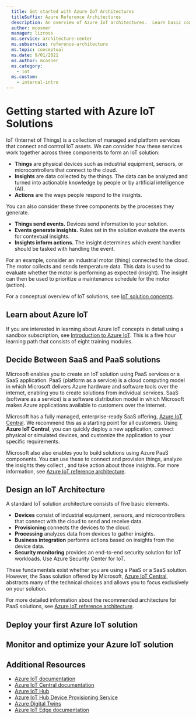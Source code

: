 ```yaml
---
  title: Get started with Azure IoT Architectures
  titleSuffix: Azure Reference Architectures
  description: An overview of Azure IoT architectures.  Learn basic concepts around getting started with Azure IoT, how to get started building an IoT solution, or understand how to optimize an IoT solution for production.
  author: mcosner
  manager: lizross
  ms.service: architecture-center
  ms.subservice: reference-architecture
  ms.topic: conceptual
  ms.date: 9/01/2021
  ms.author: mcosner
  ms.category:
    - iot
  ms.custom:
    - internal-intro
---
```


# Getting started with Azure IoT Solutions

IoT (Internet of Things) is a collection of managed and platform services that connect and control IoT assets. We can consider how these services work together across three components to form an IoT solution:

* **Things** are physical devices such as industrial equipment, sensors, or microcontrollers that connect to the cloud.
* **Insights** are data collected by the things. The data can be analyzed and turned into actionable knowledge by people or by artificial intelligence (AI).
* **Actions** are the ways people respond to the insights.

You can also consider these three components by the processes they generate.

* **Things send events.** Devices send information to your solution.
* **Events generate insights.** Rules set in the solution evaluate the events for contextual insights.
* **Insights inform actions.** The insight determines which event handler should be tasked with handling the event.

For an example, consider an industrial motor (thing) connected to the cloud. The motor collects and sends temperature data. This data is used to evaluate whether the motor is performing as expected (insight). The insight can then be used to prioritize a maintenance schedule for the motor (action).

For a conceptual overview of IoT solutions, see [IoT solution concepts](/azure/architecture/example-scenario/iot/introduction-to-solutions).

## Learn about Azure IoT

If you are interested in learning about Azure IoT concepts in detail using a sandbox subscription, see [Introduction to Azure IoT](/learn/paths/introduction-to-azure-iot). This is a five hour learning path that consists of eight training modules.

## Decide Between SaaS and PaaS solutions

Microsoft enables you to create an IoT solution using PaaS services or a SaaS application. PaaS (platform as a service) is a cloud computing model in which Microsoft delivers Azure hardware and software tools over the internet, enabling you to create solutions from individual services. SaaS (software as a service) is a software distribution model in which Microsoft makes Azure applications available to customers over the internet.

Microsoft has a fully managed, enterprise-ready SaaS offering, [Azure IoT Central](/azure/iot-central/core/overview-iot-central).  We recommend this as a starting point for all customers. Using **Azure IoT Central**, you can quickly deploy a new application, connect physical or simulated devices, and customize the application to your specific requirements.

Microsoft also also enables you to build solutions using Azure PaaS components. You can use these to connect and provision things, analyze the insights they collect , and take action about those insights. For more information, see [Azure IoT reference architecture](/azure/architecture/reference-architectures/iot).

## Design an IoT Architecture

A standard IoT solution architecture consists of five basic elements.

* **Devices** consist of industrial equipment, sensors, and microcontrollers that connect with the cloud to send and receive data.
* **Provisioning** connects the devices to the cloud.
* **Processing** analyzes data from devices to gather insights.
* **Business integration** performs actions based on insights from the device data.
* **Security monitoring** provides an end-to-end security solution for IoT workloads. Use Azure Security Center for IoT.

These fundamentals exist whether you are using a PaaS or a SaaS solution. However, the Saas solution offered by Microsoft, [Azure IoT Central](/azure/iot-central/core/overview-iot-central), abstracts many of the technical choices and allows you to focus exclusively on your solution.

For more detailed information about the recommended architecture for PaaS solutions, see [Azure IoT reference architecture](/azure/architecture/reference-architectures/iot).

## Deploy your first Azure IoT solution

## Monitor and optimize your Azure IoT solution

## Additional Resources

* [Azure IoT documentation](/azure/iot-fundamentals)
* [Azure IoT Central documentation](/azure/iot-central)
* [Azure IoT Hub](/azure/iot-hub)
* [Azure IoT Hub Device Provisioning Service](/azure/iot-dps)
* [Azure Digital Twins](azure/digital-twins)
* [Azure IoT Edge documentation](/azure/iot-edge)
